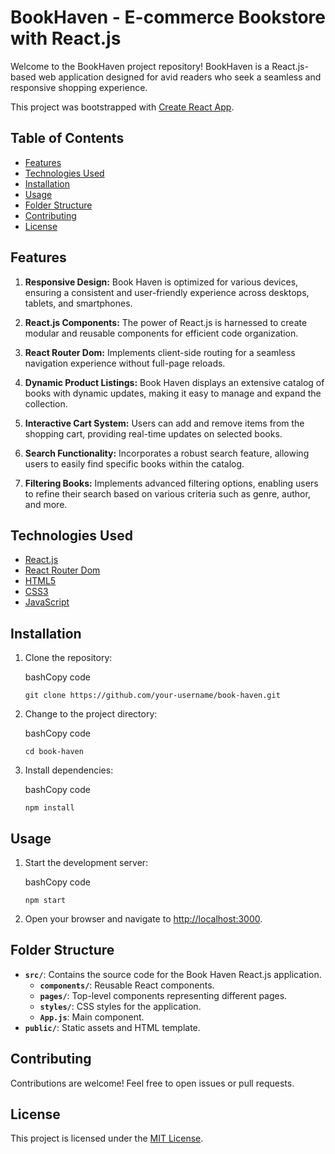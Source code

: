 # BookHaven - E-commerce Bookstore with React.js

Welcome to the BookHaven project repository! BookHaven is a React.js-based web application designed for avid readers who seek a seamless and responsive shopping experience.

This project was bootstrapped with [Create React App](https://github.com/facebook/create-react-app).

Table of Contents
-----------------

*   [Features](#features)
*   [Technologies Used](#technologies-used)
*   [Installation](#installation)
*   [Usage](#usage)
*   [Folder Structure](#folder-structure)
*   [Contributing](#contributing)
*   [License](#license)

Features
--------

1. **Responsive Design:** Book Haven is optimized for various devices, ensuring a consistent and user-friendly experience across desktops, tablets, and smartphones.

2. **React.js Components:** The power of React.js is harnessed to create modular and reusable components for efficient code organization.

3. **React Router Dom:** Implements client-side routing for a seamless navigation experience without full-page reloads.

4. **Dynamic Product Listings:** Book Haven displays an extensive catalog of books with dynamic updates, making it easy to manage and expand the collection.

5. **Interactive Cart System:** Users can add and remove items from the shopping cart, providing real-time updates on selected books.

6. **Search Functionality:** Incorporates a robust search feature, allowing users to easily find specific books within the catalog.

7. **Filtering Books:** Implements advanced filtering options, enabling users to refine their search based on various criteria such as genre, author, and more.


Technologies Used
-----------------

*   [React.js](https://reactjs.org/)
*   [React Router Dom](https://reactrouter.com/)
*   [HTML5](https://developer.mozilla.org/en-US/docs/Web/Guide/HTML/HTML5)
*   [CSS3](https://developer.mozilla.org/en-US/docs/Web/CSS)
*   [JavaScript](https://developer.mozilla.org/en-US/docs/Web/JavaScript)

Installation
------------

1.  Clone the repository:
    
    bashCopy code
    
    `git clone https://github.com/your-username/book-haven.git`
    
2.  Change to the project directory:
    
    bashCopy code
    
    `cd book-haven`
    
3.  Install dependencies:
    
    bashCopy code
    
    `npm install`
    

Usage
-----

1.  Start the development server:
    
    bashCopy code
    
    `npm start`
    
2.  Open your browser and navigate to [http://localhost:3000](http://localhost:3000).
    

Folder Structure
----------------

*   **`src/`**: Contains the source code for the Book Haven React.js application.
    *   **`components/`**: Reusable React components.
    *   **`pages/`**: Top-level components representing different pages.
    *   **`styles/`**: CSS styles for the application.
    *   **`App.js`**: Main component.
*   **`public/`**: Static assets and HTML template.

Contributing
------------

Contributions are welcome! Feel free to open issues or pull requests.

License
-------

This project is licensed under the [MIT License](LICENSE).
